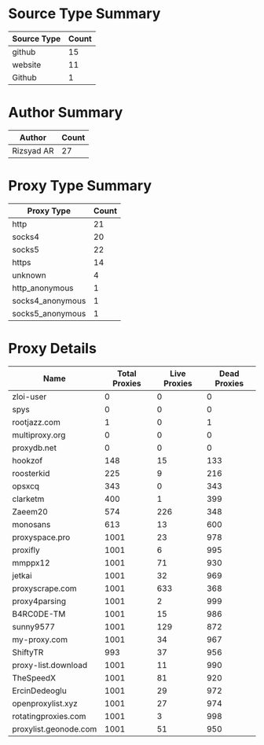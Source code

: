 # Source Type Summary

| Source Type | Count |
|-------------|-------|
| github | 15 |
| website | 11 |
| Github | 1 |


# Author Summary

| Author | Count |
|--------|-------|
| Rizsyad AR | 27 |


# Proxy Type Summary

| Proxy Type | Count |
|------------|-------|
| http | 21 |
| socks4 | 20 |
| socks5 | 22 |
| https | 14 |
| unknown | 4 |
| http_anonymous | 1 |
| socks4_anonymous | 1 |
| socks5_anonymous | 1 |


# Proxy Details

| Name | Total Proxies | Live Proxies | Dead Proxies |
|------|---------------|--------------|---------------|
| zloi-user | 0 | 0 | 0 |
| spys | 0 | 0 | 0 |
| rootjazz.com | 1 | 0 | 1 |
| multiproxy.org | 0 | 0 | 0 |
| proxydb.net | 0 | 0 | 0 |
| hookzof | 148 | 15 | 133 |
| roosterkid | 225 | 9 | 216 |
| opsxcq | 343 | 0 | 343 |
| clarketm | 400 | 1 | 399 |
| Zaeem20 | 574 | 226 | 348 |
| monosans | 613 | 13 | 600 |
| proxyspace.pro | 1001 | 23 | 978 |
| proxifly | 1001 | 6 | 995 |
| mmppx12 | 1001 | 71 | 930 |
| jetkai | 1001 | 32 | 969 |
| proxyscrape.com | 1001 | 633 | 368 |
| proxy4parsing | 1001 | 2 | 999 |
| B4RC0DE-TM | 1001 | 15 | 986 |
| sunny9577 | 1001 | 129 | 872 |
| my-proxy.com | 1001 | 34 | 967 |
| ShiftyTR | 993 | 37 | 956 |
| proxy-list.download | 1001 | 11 | 990 |
| TheSpeedX | 1001 | 81 | 920 |
| ErcinDedeoglu | 1001 | 29 | 972 |
| openproxylist.xyz | 1001 | 27 | 974 |
| rotatingproxies.com | 1001 | 3 | 998 |
| proxylist.geonode.com | 1001 | 51 | 950 |
